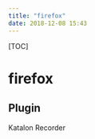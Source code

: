 ```yaml
---
title: "firefox"
date: 2018-12-08 15:43
---
```



[TOC]



# firefox



## Plugin 	

Katalon Recorder



